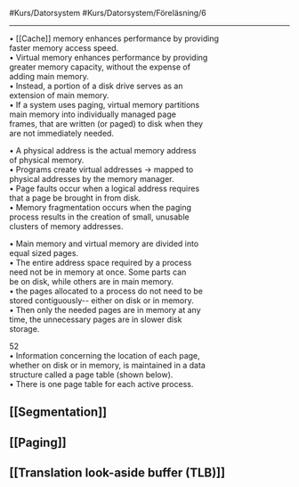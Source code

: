 #Kurs/Datorsystem #Kurs/Datorsystem/Föreläsning/6 
***

• [[Cache]] memory enhances performance by providing  
faster memory access speed.  
• Virtual memory enhances performance by providing  
greater memory capacity, without the expense of  
adding main memory.  
• Instead, a portion of a disk drive serves as an  
extension of main memory.  
• If a system uses paging, virtual memory partitions  
main memory into individually managed page  
frames, that are written (or paged) to disk when they  
are not immediately needed.

• A physical address is the actual memory address  
of physical memory.  
• Programs create virtual addresses -> mapped to  
physical addresses by the memory manager.  
• Page faults occur when a logical address requires  
that a page be brought in from disk.  
• Memory fragmentation occurs when the paging  
process results in the creation of small, unusable  
clusters of memory addresses.

• Main memory and virtual memory are divided into  
equal sized pages.  
• The entire address space required by a process  
need not be in memory at once. Some parts can  
be on disk, while others are in main memory.  
• the pages allocated to a process do not need to be  
stored contiguously-- either on disk or in memory.  
• Then only the needed pages are in memory at any  
time, the unnecessary pages are in slower disk  
storage.

52  
• Information concerning the location of each page,  
whether on disk or in memory, is maintained in a data  
structure called a page table (shown below).  
• There is one page table for each active process.

## [[Segmentation]]

## [[Paging]]

## [[Translation look-aside buffer (TLB)]]